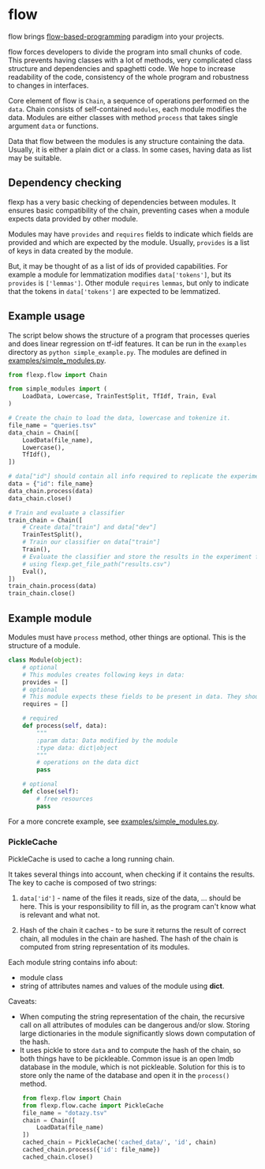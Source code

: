 # flow
flow brings [flow-based-programming](https://wiki.python.org/moin/FlowBasedProgramming) paradigm into your projects.

flow forces developers to divide the program into small chunks of code. 
This prevents having classes with a lot of methods, very complicated class structure and dependencies and spaghetti code. 
We hope to increase readability of the code, consistency of the whole program and robustness to changes in interfaces.

Core element of flow is `Chain`, a sequence of operations performed on the `data`. 
Chain consists of self-contained `modules`, each module modifies the data.
Modules are either classes with method `process` that takes single argument `data` or functions.

Data that flow between the modules is any structure containing the data. 
Usually, it is either a plain dict or a class.
In some cases, having data as list may be suitable.


## Dependency checking
flexp has a very basic checking of dependencies between modules. 
It ensures basic compatibility of the chain, preventing cases when a module expects data provided by other module.

Modules may have `provides` and `requires` fields to indicate which fields are provided and which are expected by the module.
Usually, `provides` is a list of keys in data created by the module. 

But, it may be thought of as a list of ids of provided capabilities. 
For example a module for lemmatization modifies `data['tokens']`, but its `provides` is `['lemmas']`. 
Other module `requires` `lemmas`, but only to indicate that the tokens in `data['tokens']` are expected to be lemmatized.   


## Example usage
The script below shows the structure of a program that processes queries and does linear regression on tf-idf features. It can be run in the `examples` directory as `python simple_example.py`.
The modules are defined in [examples/simple_modules.py](examples/simple_modules.py).
```python
from flexp.flow import Chain

from simple_modules import (
    LoadData, Lowercase, TrainTestSplit, TfIdf, Train, Eval
)

# Create the chain to load the data, lowercase and tokenize it.
file_name = "queries.tsv"
data_chain = Chain([
    LoadData(file_name),
    Lowercase(),
    TfIdf(),
])

# data["id"] should contain all info required to replicate the experiment.
data = {"id": file_name}
data_chain.process(data)
data_chain.close()

# Train and evaluate a classifier
train_chain = Chain([
    # Create data["train"] and data["dev"]
    TrainTestSplit(),
    # Train our classifier on data["train"]
    Train(),
    # Evaluate the classifier and store the results in the experiment folder
    # using flexp.get_file_path("results.csv")
    Eval(),
])
train_chain.process(data)
train_chain.close()
```

## Example module
Modules must have `process` method, other things are optional. This is the structure of a module.
```python
class Module(object):
    # optional
    # This modules creates following keys in data:
    provides = []
    # optional
    # This module expects these fields to be present in data. They should be provided by modules before this one. 
    requires = []

    # required
    def process(self, data):
        """
        :param data: Data modified by the module
        :type data: dict|object 
        """
        # operations on the data dict
        pass

    # optional
    def close(self):
        # free resources
        pass
```
For a more concrete example, see [examples/simple_modules.py](examples/simple_modules.py).

### PickleCache

PickleCache is used to cache a long running chain. 

It takes several things into account, when checking if it contains the results. 
The key to cache is composed of two strings:

1) `data['id']` - name of the files it reads, size of the data, ... should be here. 
This is your responsibility to fill in, as the program can't know what is relevant and what not.

2) Hash of the chain it caches - to be sure it returns the result of correct chain, all modules in the chain are hashed.
 The hash of the chain is computed from string representation of its modules. 

 Each module string contains info about:
   * module class
   * string of attributes names and values of the module using __dict__.
    

Caveats:    
* When computing the string representation of the chain, the recursive call on all attributes of modules can be dangerous and/or slow.
Storing large dictionaries in the module significantly slows down computation of the hash.
* It uses pickle to store `data` and to compute the hash of the chain, so both things have to be pickleable. 
Common issue is an open lmdb database in the module, which is not pickleable. 
Solution for this is to store only the name of the database and open it in the `process()` method.



```python
    from flexp.flow import Chain
    from flexp.flow.cache import PickleCache
    file_name = "dotazy.tsv"
    chain = Chain([
        LoadData(file_name)
    ])
    cached_chain = PickleCache('cached_data/', 'id', chain)
    cached_chain.process({'id': file_name})
    cached_chain.close()
```
